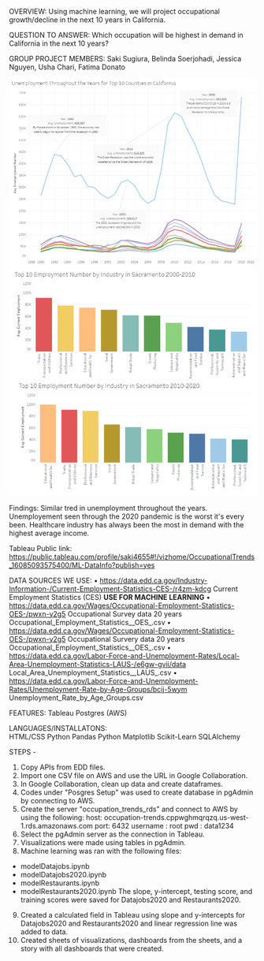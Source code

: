 OVERVIEW:
    Using machine learning, we will project occupational growth/decline in the next 10 years in California. 

QUESTION TO ANSWER:
    Which occupation will be highest in demand in California in the next 10 years?

GROUP PROJECT MEMBERS: Saki Sugiura, Belinda Soerjohadi, Jessica Nguyen, Usha Chari, Fatima Donato  

![Image1](Images/occupation-trends.PNG)  
![Image2](Images/industry.PNG)  

Findings:
Similar tred in unemployment throughout the years. Unemployement seen through the 2020 pandemic is the worst it's every been. Healthcare industry has always been the most in demand with the highest average income.

Tableau Public link:
https://public.tableau.com/profile/saki4655#!/vizhome/OccupationalTrends_16085093575400/ML-DataInfo?publish=yes

DATA SOURCES WE USE:
•	https://data.edd.ca.gov/Industry-Information-/Current-Employment-Statistics-CES-/r4zm-kdcg
Current Employment Statistics (CES)
**USE FOR MACHINE LEARNING**
•	https://data.edd.ca.gov/Wages/Occupational-Employment-Statistics-OES-/pwxn-y2g5
Occupational Survey data 20 years
Occupational_Employment_Statistics__OES_.csv
•	https://data.edd.ca.gov/Wages/Occupational-Employment-Statistics-OES-/pwxn-y2g5
Occupational Survery data 20 years
Occupational_Employment_Statistics__OES_.csv
•	https://data.edd.ca.gov/Labor-Force-and-Unemployment-Rates/Local-Area-Unemployment-Statistics-LAUS-/e6gw-gvii/data
Local_Area_Unemployment_Statistics__LAUS_.csv
•	https://data.edd.ca.gov/Labor-Force-and-Unemployment-Rates/Unemployment-Rate-by-Age-Groups/bcij-5wym
Unemployment_Rate_by_Age_Groups.csv


FEATURES:
    Tableau
    Postgres (AWS)
    
LANGUAGES/INSTALLATONS:  
    HTML/CSS
    Python Pandas
    Python Matplotlib 
    Scikit-Learn
    SQLAlchemy


STEPS -

1. Copy APIs from EDD files.
2. Import one CSV file on AWS and use the URL in Google Collaboration.
3. In Google Collaboration, clean up data and create dataframes.
4. Codes under "Posgres Setup" was used to create database in pgAdmin by connecting to AWS.
5. Create the server "occupation_trends_rds" and connect to AWS by using the following:
host: occupation-trends.cppwghmqrqzq.us-west-1.rds.amazonaws.com
port: 6432
username : root
pwd : data1234
6. Select the pgAdmin server as the connection in Tableau.
7. Visualizations were made using tables in pgAdmin.
8. Machine learning was ran with the following files:
* modelDatajobs.ipynb
* modelDatajobs2020.ipynb
* modelRestaurants.ipynb
* modelRestaurants2020.ipynb
The slope, y-intercept, testing score, and training scores were saved for Datajobs2020 and Restaurants2020.
9. Created a calculated field in Tableau using slope and y-intercepts for Datajobs2020 and Restaurants2020 and linear regression line was added to data.
10. Created sheets of visualizations, dashboards from the sheets, and a story with all dashboards that were created.

<!-- CREATE USER admin22 with Password '12345'
Alter User admin22 With SuperUser;

IF EXISTS(SELECT *
FROM dbo.occupation-trends)
DROP TABLE dbo.unemployment_rate_by_age
DROP TABLE dbo.local_area_unemployment_stats
DROP TABLE dbo.longterm_occupational_employment
DROP TABLE dbo.occupational_employment_stats
DROP TABLE dbo.current_employment_stats

CREATE TABLE unemployment_rate_by_age(
area_name VARCHAR,
year INT,
age_16_19 FLOAT,
age_20_24 FLOAT,
age_25_34 FLOAT,
age_35_44 FLOAT,
age_45_54 FLOAT,
age_55_64 FLOAT,
age_65 FLOAT
);

CREATE TABLE local_area_unemployment_stats(
area_name VARCHAR,
year INT,
month VARCHAR,
employment INT,
unemployment INT,
unemployment_rate FLOAT
);

CREATE TABLE longterm_occupational_employment(
area_name VARCHAR,
period VARCHAR, 
occupational_title VARCHAR, 
percentage_change FLOAT,
median_hourly_wage FLOAT,
median_annual_wage FLOAT,
entry_level_education VARCHAR
);

CREATE TABLE occupational_employment_stats(
area_name VARCHAR,
year INT,
wage_type VARCHAR,
occupational_title VARCHAR,
mean_wage FLOAT
);

CREATE TABLE current_employment_stats(
area_name VARCHAR,
year INT,
month VARCHAR, 
industry_title VARCHAR,
current_employment INT
);

CREATE TABLE restaurant2020(
y_intercept FLOAT,
slope FLOAT,
training_score FLOAT,
testing_score FLOAT
);


